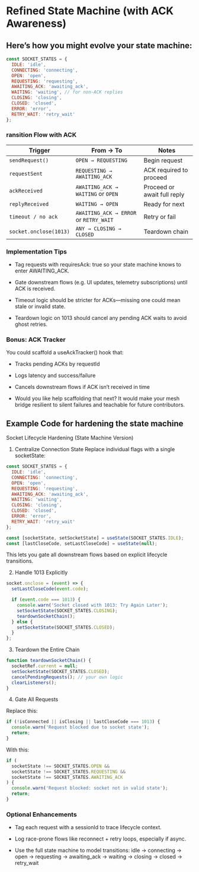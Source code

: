 # Refined State Machine (with ACK Awareness)

## Here’s how you might evolve your state machine:

```js
const SOCKET_STATES = {
  IDLE: 'idle',
  CONNECTING: 'connecting',
  OPEN: 'open',
  REQUESTING: 'requesting',
  AWAITING_ACK: 'awaiting_ack',
  WAITING: 'waiting', // for non-ACK replies
  CLOSING: 'closing',
  CLOSED: 'closed',
  ERROR: 'error',
  RETRY_WAIT: 'retry_wait'
};
```

### ransition Flow with ACK

| Trigger               | From → To                      | Notes                                |
|----------------------|----------------------------------|--------------------------------------|
| `sendRequest()`      | `OPEN → REQUESTING`             | Begin request                        |
| `requestSent`        | `REQUESTING → AWAITING_ACK`     | ACK required to proceed              |
| `ackReceived`        | `AWAITING_ACK → WAITING` or `OPEN` | Proceed or await full reply       |
| `replyReceived`      | `WAITING → OPEN`                | Ready for next                       |
| `timeout / no ack`   | `AWAITING_ACK → ERROR` or `RETRY_WAIT` | Retry or fail                  |
| `socket.onclose(1013)` | `ANY → CLOSING → CLOSED`       | Teardown chain                       |

### Implementation Tips

* Tag requests with requiresAck: true so your state machine knows to enter AWAITING_ACK.

* Gate downstream flows (e.g. UI updates, telemetry subscriptions) until ACK is received.

* Timeout logic should be stricter for ACKs—missing one could mean stale or invalid state.

* Teardown logic on 1013 should cancel any pending ACK waits to avoid ghost retries.

### Bonus: ACK Tracker

You could scaffold a useAckTracker() hook that:

* Tracks pending ACKs by requestId

* Logs latency and success/failure

* Cancels downstream flows if ACK isn’t received in time

* Would you like help scaffolding that next? It would make your mesh bridge resilient to silent failures and teachable for future contributors.

## Example Code for hardening the state machine

Socket Lifecycle Hardening (State Machine Version)

1. Centralize Connection State
Replace individual flags with a single socketState:

```js
const SOCKET_STATES = {
  IDLE: 'idle',
  CONNECTING: 'connecting',
  OPEN: 'open',
  REQUESTING: 'requesting',
  AWAITING_ACK: 'awaiting_ack',
  WAITING: 'waiting',
  CLOSING: 'closing',
  CLOSED: 'closed',
  ERROR: 'error',
  RETRY_WAIT: 'retry_wait'
};

const [socketState, setSocketState] = useState(SOCKET_STATES.IDLE);
const [lastCloseCode, setLastCloseCode] = useState(null);
```

This lets you gate all downstream flows based on explicit lifecycle transitions.

2. Handle 1013 Explicitly
```js
socket.onclose = (event) => {
  setLastCloseCode(event.code);

  if (event.code === 1013) {
    console.warn('Socket closed with 1013: Try Again Later');
    setSocketState(SOCKET_STATES.CLOSING);
    teardownSocketChain();
  } else {
    setSocketState(SOCKET_STATES.CLOSED);
  }
};
```

3. Teardown the Entire Chain

```js
function teardownSocketChain() {
  socketRef.current = null;
  setSocketState(SOCKET_STATES.CLOSED);
  cancelPendingRequests(); // your own logic
  clearListeners();
}
```

4. Gate All Requests

Replace this:

```js
if (!isConnected || isClosing || lastCloseCode === 1013) {
  console.warn('Request blocked due to socket state');
  return;
}
```

With this:

```js
if (
  socketState !== SOCKET_STATES.OPEN &&
  socketState !== SOCKET_STATES.REQUESTING &&
  socketState !== SOCKET_STATES.AWAITING_ACK
) {
  console.warn('Request blocked: socket not in valid state');
  return;
}
```

### Optional Enhancements

* Tag each request with a sessionId to trace lifecycle context.

* Log race-prone flows like reconnect + retry loops, especially if async.

* Use the full state machine to model transitions: idle → connecting → open → requesting → awaiting_ack → waiting → closing → closed → retry_wait